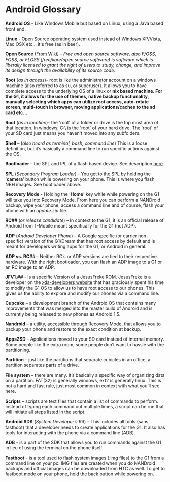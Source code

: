 # Android Glossary #

**Android OS** - Like Windows Mobile but based on Linux, using a Java based front end.

**Linux** - Open Source operating system used instead of Windows XP/Vista, Mac OSX etc... it's free (as in beer).

**Open Source** (<a href='http://en.wikipedia.org/wiki/Free_and_open_source_software'>From Wiki</a>_) – Free and open source software, also F/OSS, FOSS, or FLOSS (free/libre/open source software) is software which is liberally licensed to grant the right of users to study, change, and improve its design through the availability of its source code._

**Root** (_as in access_)- root is like the administrator account on a windows machine (also referred to as su, or superuser). It allows you to have complete access to the underlying OS of a linux or **nix based machine. For the G1, it allows for the use of themes, native backup functionality, manually selecting which apps can utilize root access, auto-rotate screen, multi-touch in browser, moving applications/caches to the sd card etc...**

**Root** (_as in location_)- the 'root' of a folder or drive is the top most area of that location. In windows, C:\ is the 'root' of your hard drive. The 'root' of your SD card just means you haven't moved into any subfolders.

**Shell** – (_also heard as terminal, bash, command line_) This is a loose definition, but it’s basically a command line to run specific actions against the OS.

**Bootloader** – the SPL and IPL of a flash based device. See description <a href='http://code.google.com/p/android-roms/wiki/SPL'>here</a>.

**SPL** (_Secondary Program Loader_) - You get to the SPL by holding the '**camera**' button while powering on your phone. This is where you flash NBH images. See bootloader above.

**Recovery Mode** - Holding the '**Home**' key while while powering on the G1 will take you into Recovery Mode. From here you can perform a NANDroid backup, wipe your phone, access a command line and of course, flash your phone with an _update.zip_ file.

**RC##** (_or release candidate_) – In context to the G1, it is an official release of Android from T-Mobile meant specifically for the G1 (not ADP).

**ADP** (_Android Developer Phone_) – A Google specific (or carrier non-specific) version of the G1/Dream that has root access by default and is meant for developers writing apps for the G1, or Android in general.

**ADP vs. RC##** - Neither RC’s or ADP versions are tied to their respective hardware. With the right bootloader, you can flash an ADP image to a G1 or an RC image to an ADP.

**JFV1.##** - Is a specific Version of a JesusFreke ROM. JesusFreke is a developer on the <a href='http://xda-developers.com'>xda-developers website</a> that has graciously spent his time to modify the G1 OS to allow us to have root access to our phones. This gives us the ability to explore and modify our phones via a command line.

**Cupcake** – a development branch of the Android OS that contains many improvements that was merged into the master build of Android and is currently being released to new phones as Android 1.5.

**Nandroid** – a utility, accessible through Recovery Mode, that allows you to backup your phone and restore to the exact condition at backup.

**Apps2SD** – Applications moved to your SD card instead of internal memory. Some people like the extra room, some people don’t want to hassle with the partitioning.

**Partition** – just like the partitions that separate cubicles in an office, a partition separates parts of a drive.

**File system** – there are many. It’s basically a specific way of organizing data on a partition. FAT(32) is generally windows, ext2 is generally linux. This is not a hard and fast rule, just most common in context with what you’ll see here.

**Scripts** – scripts are text files that contain a list of commands to perform. Instead of typing each command out multiple times, a script can be run that will initiate all steps listed in the script.

**Android SDK** (_System Developer’s Kit_) – This includes all tools (sans fastboot) that a developer needs to create applications for the G1. It also has tools for interacting with the phone via a command line (ADB).

**ADB** - is a part of the SDK that allows you to run commands against the G1 in lieu of using the terminal on the phone itself.

**Fastboot** - is a tool used to flash system images (.img files) to the G1 from a command line on your pc. IMG files are created when you do NANDroid backups and official images can be downloaded from HTC as well. To get to fastboot mode on your phone, hold the back button while powering on.